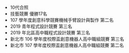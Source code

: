 - 10代合照
- 技藝競賽 優勝17名
- 107 學年度創意科學競賽機械手臂設計與製作 第二名
- 2019 青年程式設計競賽 第三名
- 2019 年北區高中職程式設計競賽 第三名
- 新北市 106 學年度校際盃創意機器人高中職組競賽 第三名
- 新北市 107 學年度校際盃創意機器人高中職組競賽 第二名